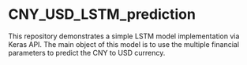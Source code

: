 # CNY_USD_LSTM_prediction

This repository demonstrates a simple LSTM model implementation via Keras API. 
The main object of this model is to use the multiple financial parameters to predict the CNY to USD currency.